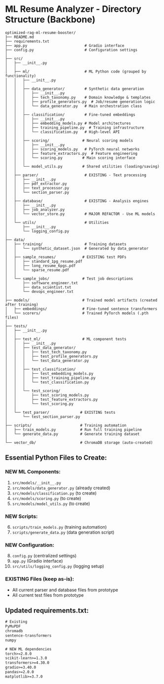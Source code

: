 # ML Resume Analyzer - Directory Structure (Backbone)

```
optimized-rag-ml-resume-booster/
├── README.md
├── requirements.txt
├── app.py                          # Gradio interface
├── config.py                       # Configuration settings
│
├── src/
│   ├── __init__.py
│   │
│   ├── ml/                         # ML Python code (grouped by functionality)
│   │   ├── __init__.py
│   │   │
│   │   ├── data_generator/         # Synthetic data generation
│   │   │   ├── __init__.py
│   │   │   ├── tech_taxonomy.py    # Domain knowledge & templates
│   │   │   ├── profile_generators.py  # Job/resume generation logic
│   │   │   └── data_generator.py   # Main orchestration class
│   │   │
│   │   ├── classification/         # Fine-tuned embeddings
│   │   │   ├── __init__.py
│   │   │   ├── embedding_models.py # Model architectures
│   │   │   ├── training_pipeline.py  # Training infrastructure
│   │   │   └── classification.py   # High-level API
│   │   │
│   │   ├── scoring/               # Neural scoring models
│   │   │   ├── __init__.py
│   │   │   ├── scoring_models.py   # PyTorch neural networks
│   │   │   ├── feature_extractors.py  # Feature engineering
│   │   │   └── scoring.py         # Main scoring interface
│   │   │
│   │   └── model_utils.py         # Shared utilities (loading/saving)
│   │
│   ├── parser/                     # EXISTING - Text processing
│   │   ├── __init__.py
│   │   ├── pdf_extractor.py
│   │   ├── text_processor.py
│   │   └── section_parser.py
│   │
│   ├── database/                   # EXISTING - Analysis engines
│   │   ├── __init__.py
│   │   ├── job_analyzer.py
│   │   └── vector_store.py         # MAJOR REFACTOR - Use ML models
│   │
│   └── utils/                      # Utilities
│       ├── __init__.py
│       └── logging_config.py
│
├── data/
│   ├── training/                   # Training datasets
│   │   └── synthetic_dataset.json  # Generated by data_generator
│   │
│   ├── sample_resumes/            # EXISTING test PDFs
│   │   ├── standard_1pg_resume.pdf
│   │   ├── long_resume_6pgs.pdf
│   │   └── sparse_resume.pdf
│   │
│   └── sample_jobs/               # Test job descriptions
│       ├── software_engineer.txt
│       ├── data_scientist.txt
│       └── devops_engineer.txt
│
├── models/                        # Trained model artifacts (created after training)
│   ├── embeddings/                # Fine-tuned sentence transformers
│   └── scorers/                   # Trained PyTorch models (.pth files)
│
├── tests/
│   ├── __init__.py
│   │
│   ├── test_ml/                   # ML component tests
│   │   ├── __init__.py
│   │   ├── test_data_generator/
│   │   │   ├── test_tech_taxonomy.py
│   │   │   ├── test_profile_generators.py
│   │   │   └── test_data_generator.py
│   │   │
│   │   ├── test_classification/
│   │   │   ├── test_embedding_models.py
│   │   │   ├── test_training_pipeline.py
│   │   │   └── test_classification.py
│   │   │
│   │   └── test_scoring/
│   │       ├── test_scoring_models.py
│   │       ├── test_feature_extractors.py
│   │       └── test_scoring.py
│   │
│   └── test_parser/              # EXISTING tests
│       └── test_section_parser.py
│
├── scripts/                      # Training automation
│   ├── train_models.py           # Run full training pipeline
│   └── generate_data.py          # Generate training dataset
│
└── vector_db/                    # ChromaDB storage (auto-created)

```

## Essential Python Files to Create:

### NEW ML Components:
1. `src/models/__init__.py`
2. `src/models/data_generator.py` (already created)
3. `src/models/classification.py` (to create)
4. `src/models/scoring.py` (to create) 
5. `src/models/model_utils.py` (to create)

### NEW Scripts:
6. `scripts/train_models.py` (training automation)
7. `scripts/generate_data.py` (data generation script)

### NEW Configuration:
8. `config.py` (centralized settings)
9. `app.py` (Gradio interface)
10. `src/utils/logging_config.py` (logging setup)

### EXISTING Files (keep as-is):
- All current parser and database files from prototype
- All current test files from prototype 

## Updated requirements.txt:
```txt
# Existing
PyMuPDF
chromadb
sentence-transformers
numpy

# NEW ML dependencies
torch>=2.0.0
scikit-learn>=1.3.0
transformers>=4.30.0
gradio>=3.40.0
pandas>=2.0.0
matplotlib>=3.7.0
```
